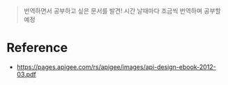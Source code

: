 > 번역하면서 공부하고 싶은 문서를 발견! 시간 날때마다 조금씩 번역하며 공부할 예정

# Reference
  - https://pages.apigee.com/rs/apigee/images/api-design-ebook-2012-03.pdf
